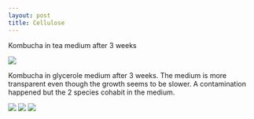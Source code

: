 ```yaml
---
layout: post
title: Cellulose
---
```


Kombucha in tea medium after 3 weeks

<img src="https://dl.dropboxusercontent.com/u/16334624/153.JPG">

Kombucha in glycerole medium after 3 weeks. The medium is more transparent even though the growth seems to be slower.
A contamination happened but the 2 species cohabit in the medium.

<img src="https://dl.dropboxusercontent.com/u/16334624/154.JPG">

<img src="https://dl.dropboxusercontent.com/u/16334624/164.JPG">

<img src="https://dl.dropboxusercontent.com/u/16334624/165.JPG">
